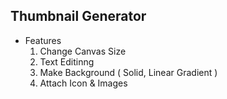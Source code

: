 ## Thumbnail Generator

- Features
  1. Change Canvas Size
  2. Text Editinng
  3. Make Background ( Solid, Linear Gradient )
  4. Attach Icon & Images
